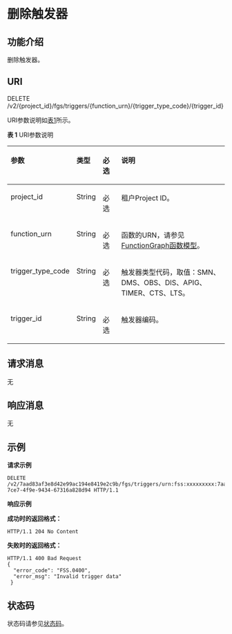 # 删除触发器<a name="ZH-CN_TOPIC_0115410477"></a>

## 功能介绍<a name="section48774280"></a>

删除触发器。

## URI<a name="section36315337"></a>

DELETE /v2/\{project\_id\}/fgs/triggers/\{function\_urn\}/\{trigger\_type\_code\}/\{trigger\_id\}

URI参数说明如[表1](#d0e6289)所示。

**表 1**  URI参数说明

<a name="d0e6289"></a>
<table><thead align="left"><tr id="row60266393"><th class="cellrowborder" valign="top" width="15%" id="mcps1.2.5.1.1"><p id="p49739661"><a name="p49739661"></a><a name="p49739661"></a>参数</p>
</th>
<th class="cellrowborder" valign="top" width="10%" id="mcps1.2.5.1.2"><p id="p2380770"><a name="p2380770"></a><a name="p2380770"></a>类型</p>
</th>
<th class="cellrowborder" valign="top" width="10%" id="mcps1.2.5.1.3"><p id="p58624704"><a name="p58624704"></a><a name="p58624704"></a>必选</p>
</th>
<th class="cellrowborder" valign="top" width="65%" id="mcps1.2.5.1.4"><p id="p50980558"><a name="p50980558"></a><a name="p50980558"></a>说明</p>
</th>
</tr>
</thead>
<tbody><tr id="row35784500"><td class="cellrowborder" valign="top" width="15%" headers="mcps1.2.5.1.1 "><p id="p12863387"><a name="p12863387"></a><a name="p12863387"></a>project_id</p>
</td>
<td class="cellrowborder" valign="top" width="10%" headers="mcps1.2.5.1.2 "><p id="p35301418"><a name="p35301418"></a><a name="p35301418"></a>String</p>
</td>
<td class="cellrowborder" valign="top" width="10%" headers="mcps1.2.5.1.3 "><p id="p40842634"><a name="p40842634"></a><a name="p40842634"></a>必选</p>
</td>
<td class="cellrowborder" valign="top" width="65%" headers="mcps1.2.5.1.4 "><p id="p19919075"><a name="p19919075"></a><a name="p19919075"></a>租户Project ID。</p>
</td>
</tr>
<tr id="row45053948"><td class="cellrowborder" valign="top" width="15%" headers="mcps1.2.5.1.1 "><p id="p25491132"><a name="p25491132"></a><a name="p25491132"></a>function_urn</p>
</td>
<td class="cellrowborder" valign="top" width="10%" headers="mcps1.2.5.1.2 "><p id="p51515784"><a name="p51515784"></a><a name="p51515784"></a>String</p>
</td>
<td class="cellrowborder" valign="top" width="10%" headers="mcps1.2.5.1.3 "><p id="p12029001"><a name="p12029001"></a><a name="p12029001"></a>必选</p>
</td>
<td class="cellrowborder" valign="top" width="65%" headers="mcps1.2.5.1.4 "><p id="p34825063"><a name="p34825063"></a><a name="p34825063"></a>函数的URN，请参见<a href="FunctionGraph函数模型.md">FunctionGraph函数模型</a>。</p>
</td>
</tr>
<tr id="row2257865"><td class="cellrowborder" valign="top" width="15%" headers="mcps1.2.5.1.1 "><p id="p48669400"><a name="p48669400"></a><a name="p48669400"></a>trigger_type_code</p>
</td>
<td class="cellrowborder" valign="top" width="10%" headers="mcps1.2.5.1.2 "><p id="p49907323"><a name="p49907323"></a><a name="p49907323"></a>String</p>
</td>
<td class="cellrowborder" valign="top" width="10%" headers="mcps1.2.5.1.3 "><p id="p15961371"><a name="p15961371"></a><a name="p15961371"></a>必选</p>
</td>
<td class="cellrowborder" valign="top" width="65%" headers="mcps1.2.5.1.4 "><p id="p17802655"><a name="p17802655"></a><a name="p17802655"></a>触发器类型代码，取值：SMN、DMS、OBS、DIS、APIG、TIMER、CTS、LTS。</p>
</td>
</tr>
<tr id="row26006170"><td class="cellrowborder" valign="top" width="15%" headers="mcps1.2.5.1.1 "><p id="p26125040"><a name="p26125040"></a><a name="p26125040"></a>trigger_id</p>
</td>
<td class="cellrowborder" valign="top" width="10%" headers="mcps1.2.5.1.2 "><p id="p35753502"><a name="p35753502"></a><a name="p35753502"></a>String</p>
</td>
<td class="cellrowborder" valign="top" width="10%" headers="mcps1.2.5.1.3 "><p id="p10352589"><a name="p10352589"></a><a name="p10352589"></a>必选</p>
</td>
<td class="cellrowborder" valign="top" width="65%" headers="mcps1.2.5.1.4 "><p id="p33253413"><a name="p33253413"></a><a name="p33253413"></a>触发器编码。</p>
</td>
</tr>
</tbody>
</table>

## 请求消息<a name="section58402585"></a>

无

## 响应消息<a name="section55861224"></a>

无

## 示例<a name="section4361244182314"></a>

**请求示例**

```
DELETE /v2/7aad83af3e8d42e99ac194e8419e2c9b/fgs/triggers/urn:fss:xxxxxxxxx:7aad83af3e8d42e99ac194e8419e2c9b:function:default:test:latest/SMN/f4748d95-7ce7-4f9e-9434-67316a828d94 HTTP/1.1
```

**响应示例**

**成功时的返回格式：**

```
HTTP/1.1 204 No Content
```

**失败时的返回格式：**

```
HTTP/1.1 400 Bad Request
{ 
  "error_code": "FSS.0400", 
  "error_msg": "Invalid trigger data" 
 }
```

## 状态码<a name="section32988976"></a>

状态码请参见[状态码](状态码.md)。

